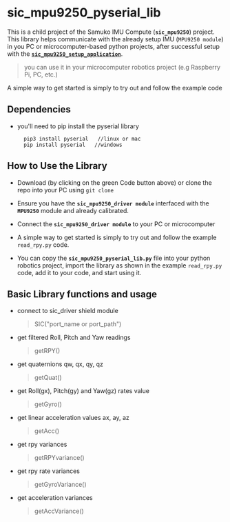 
# sic_mpu9250_pyserial_lib
This is a child project of the Samuko IMU Compute (**`sic_mpu9250`**) project. This library helps communicate with the already setup IMU (`MPU9250 module`) in you PC or microcomputer-based python projects, after successful setup with the [**`sic_mpu9250_setup_application`**](https://github.com/samuko-things-company/sic_mpu9250_setup_application).

> you can use it in your microcomputer robotics project (e.g Raspberry Pi, PC, etc.)

A simple way to get started is simply to try out and follow the example code


## Dependencies
- you'll need to pip install the pyserial library
  ```shell
    pip3 install pyserial   //linux or mac
    pip install pyserial   //windows
  ```

## How to Use the Library
- Download (by clicking on the green Code button above) or clone the repo into your PC using `git clone`

- Ensure you have the **`sic_mpu9250_driver module`** interfaced with the **`MPU9250`** module and already calibrated.

- Connect the **`sic_mpu9250_driver module`** to your PC or microcomputer

- A simple way to get started is simply to try out and follow the example `read_rpy.py` code.

- You can copy the **`sic_mpu9250_pyserial_lib.py`** file into your python robotics project, import the library as shown in the example `read_rpy.py` code, add it to your code, and start using it.

## Basic Library functions and usage

- connect to sic_driver shield module
  > SIC("port_name or port_path")

- get filtered Roll, Pitch and Yaw readings
  > getRPY()

- get quaternions qw, qx, qy, qz
  > getQuat()

- get Roll(gx), Pitch(gy) and Yaw(gz) rates value
  > getGyro()

- get linear acceleration values ax, ay, az
  > getAcc()

- get rpy variances
  > getRPYvariance()

- get rpy rate variances
  > getGyroVariance()

- get acceleration variances
  > getAccVariance()